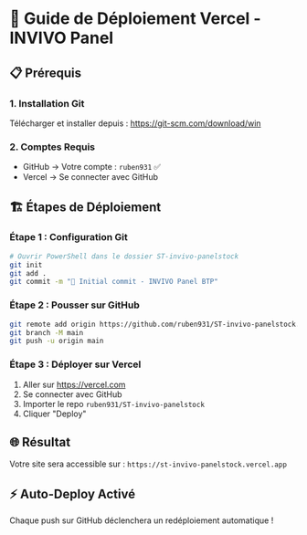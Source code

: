 # 🚀 Guide de Déploiement Vercel - INVIVO Panel

## 📋 Prérequis

### 1. **Installation Git**
Télécharger et installer depuis : https://git-scm.com/download/win

### 2. **Comptes Requis**
- GitHub → Votre compte : `ruben931` ✅
- Vercel → Se connecter avec GitHub

## 🏗️ Étapes de Déploiement

### **Étape 1 : Configuration Git**
```bash
# Ouvrir PowerShell dans le dossier ST-invivo-panelstock
git init
git add .
git commit -m "🚀 Initial commit - INVIVO Panel BTP"
```

### **Étape 2 : Pousser sur GitHub**
```bash
git remote add origin https://github.com/ruben931/ST-invivo-panelstock.git
git branch -M main
git push -u origin main
```

### **Étape 3 : Déployer sur Vercel**
1. Aller sur https://vercel.com
2. Se connecter avec GitHub
3. Importer le repo `ruben931/ST-invivo-panelstock`
4. Cliquer "Deploy"

## 🌐 Résultat
Votre site sera accessible sur : `https://st-invivo-panelstock.vercel.app`

## ⚡ Auto-Deploy Activé
Chaque push sur GitHub déclenchera un redéploiement automatique ! 